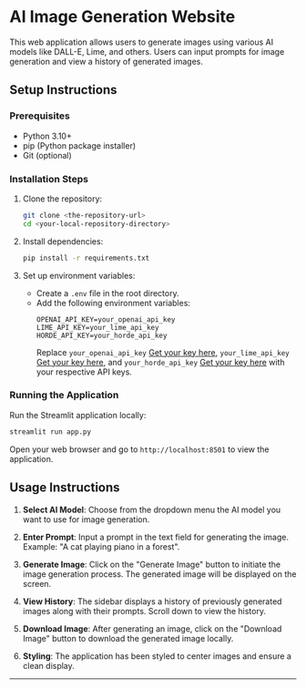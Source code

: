 # AI Image Generation Website

This web application allows users to generate images using various AI models like DALL-E, Lime, and others. Users can input prompts for image generation and view a history of generated images.

## Setup Instructions

### Prerequisites

- Python 3.10+
- pip (Python package installer)
- Git (optional)

### Installation Steps

1. Clone the repository:
   ```bash
   git clone <the-repository-url>
   cd <your-local-repository-directory>
   ```

2. Install dependencies:
   ```bash
   pip install -r requirements.txt
   ```

3. Set up environment variables:
   - Create a `.env` file in the root directory.
   - Add the following environment variables:
     ```plaintext
     OPENAI_API_KEY=your_openai_api_key
     LIME_API_KEY=your_lime_api_key
     HORDE_API_KEY=your_horde_api_key
     ```
     Replace `your_openai_api_key` [Get your key here](https://openai.com/api/), `your_lime_api_key` [Get your key here](https://limewire.com/u/subscriptions/api?tier=API_FREE), and `your_horde_api_key` [Get your key here](https://stablehorde.net/register) with your respective API keys.

### Running the Application

Run the Streamlit application locally:
   ```bash
   streamlit run app.py
   ```

Open your web browser and go to `http://localhost:8501` to view the application.

## Usage Instructions

1. **Select AI Model**: Choose from the dropdown menu the AI model you want to use for image generation.
   
2. **Enter Prompt**: Input a prompt in the text field for generating the image. Example: "A cat playing piano in a forest".

3. **Generate Image**: Click on the "Generate Image" button to initiate the image generation process. The generated image will be displayed on the screen.

4. **View History**: The sidebar displays a history of previously generated images along with their prompts. Scroll down to view the history.

5. **Download Image**: After generating an image, click on the "Download Image" button to download the generated image locally.

6. **Styling**: The application has been styled to center images and ensure a clean display.

---
